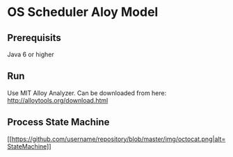 # OS Scheduler Aloy Model

## Prerequisits

Java 6 or higher

## Run

Use MIT Alloy Analyzer. Can be downloaded from here: http://alloytools.org/download.html

## Process State Machine

[[https://github.com/username/repository/blob/master/img/octocat.png|alt=StateMachine]]

